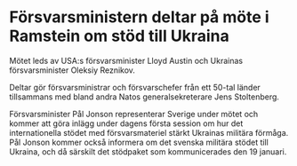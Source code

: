 # Försvarsministern deltar på möte i Ramstein om stöd till Ukraina

Mötet leds av USA:s försvarsminister Lloyd Austin och Ukrainas försvarsminister Oleksiy Reznikov.

Deltar gör försvarsministrar och försvarschefer från ett 50-tal länder tillsammans med bland andra Natos generalsekreterare Jens Stoltenberg.

Försvarsminister Pål Jonson representerar Sverige under mötet och kommer att göra inlägg under dagens första session om hur det internationella stödet med försvarsmateriel stärkt Ukrainas militära förmåga. Pål Jonson kommer också informera om det svenska militära stödet till Ukraina, och då särskilt det stödpaket som kommunicerades den 19 januari.
